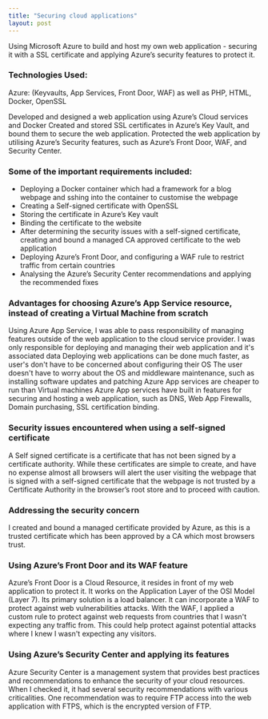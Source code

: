 ```yaml
---
title: "Securing cloud applications"
layout: post
---
```


Using Microsoft Azure to build and host my own web application - securing it with a SSL certificate and applying Azure’s security features to protect it. 


 
### Technologies Used: 
 
Azure: (Keyvaults, App Services, Front Door, WAF) as well as PHP, HTML, Docker, OpenSSL
 
Developed and designed a web application using Azure’s Cloud services and Docker
Created and stored SSL certificates in Azure’s Key Vault, and bound them to secure the web application.
Protected the web application by utilising Azure’s Security features, such as Azure’s Front Door, WAF, and Security Center.

### Some of the important requirements included:
 
* Deploying a Docker container which had a framework for a blog webpage and sshing into the container to customise the webpage
* Creating a Self-signed certificate with OpenSSL 
* Storing the certificate in Azure’s Key vault
* Binding the certificate to the website
* After determining the security issues with a self-signed certificate, creating and bound a managed CA approved certificate to the web application
* Deploying Azure’s Front Door, and configuring a WAF rule to restrict traffic from certain countries
* Analysing the Azure’s Security Center recommendations and applying the recommended fixes
 
### Advantages for choosing Azure’s App Service resource, instead of creating a Virtual Machine from scratch
 
Using Azure App Service, I was able to pass responsibility of managing features outside of the web application to the cloud service provider. I was only responsible for deploying and managing their web application and it's associated data
Deploying web applications can be done much faster, as user's don't have to be concerned about configuring their OS
The user doesn't have to worry about the OS and middleware maintenance, such as installing software updates and patching
Azure App services are cheaper to run than Virtual machines
Azure App services have built in features for securing and hosting a web application, such as DNS, Web App Firewalls, Domain purchasing, SSL certification binding.
 
### Security issues encountered when using a self-signed certificate
 
A Self signed certificate is a certificate that has not been signed by a certificate authority. While these certificates are simple to create, and have no expense almost all browsers will alert the user visiting the webpage that is signed with a self-signed certificate that the webpage is not trusted by a Certificate Authority in the browser’s root store and to proceed with caution. 
 
### Addressing the security concern
 
I created and bound a managed certificate provided by Azure, as this is a trusted certificate which has been approved by a CA which most browsers trust.
 
### Using Azure’s Front Door and its WAF feature
 
Azure’s Front Door is a  Cloud Resource, it resides in front of my web application to protect it. It works on the Application Layer of the OSI Model (Layer 7). Its primary solution is a load balancer. It can incorporate a WAF to protect against web vulnerabilities attacks. With the WAF, I applied a custom rule to protect against web requests from countries that I wasn't expecting any traffic from. This could help protect against potential attacks where I knew I wasn't expecting any visitors.
 
### Using Azure’s Security Center and applying its features
 
Azure Security Center is a management system that provides best practices and   recommendations to enhance the security of your cloud resources. When I checked it, it had several security recommendations with various criticalities. One recommendation was to require FTP access into the web application with FTPS, which is the encrypted version of FTP.
